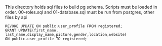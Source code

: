 This directory holds sql files to build pg schema.
Scripts must be loaded in order.
00-roles.sql and 01-database.sql must be run from postgres, other files by api

    REVOKE UPDATE ON public.user_profile FROM registered;
    GRANT UPDATE(first_name, last_name,display_name,picture,gender,location,website)
    ON public.user_profile TO registered;
